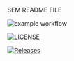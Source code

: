 SEM README FILE

![example workflow](https://github.com/github/docs/actions/workflows/main.yml/badge.svg)

[![LICENSE](https://img.shields.io/github/license/<DavidUrracaOrdiz>/sem.svg?style=flat-square)](https://github.com/<DavidUrracaOrdiz>/sem/master/LICENSE)

[![Releases](https://img.shields.io/github/release/<DavidUrracaOrdiz>/sem/all.svg?style=flat-square)](https://github.com/<DavidUrracaOrdiz>/sem/releases)
